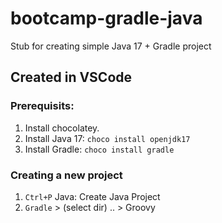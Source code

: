 # bootcamp-gradle-java
Stub for creating simple Java 17 + Gradle project

## Created in VSCode
### Prerequisits:
1. Install chocolatey. 
2. Install Java 17: `choco install openjdk17`
3. Install Gradle: `choco install gradle`

### Creating a new project
1. `Ctrl+P` Java: Create Java Project
2. `Gradle` > (select dir) .. > Groovy
